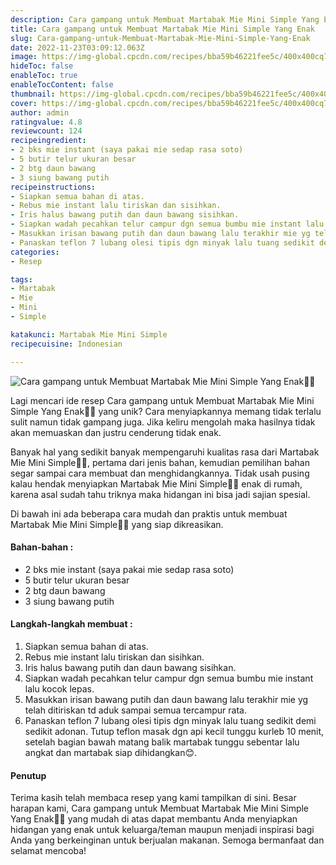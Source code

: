 ```yaml
---
description: Cara gampang untuk Membuat Martabak Mie Mini Simple Yang Enak"
title: Cara gampang untuk Membuat Martabak Mie Mini Simple Yang Enak
slug: Cara-gampang-untuk-Membuat-Martabak-Mie-Mini-Simple-Yang-Enak
date: 2022-11-23T03:09:12.063Z
image: https://img-global.cpcdn.com/recipes/bba59b46221fee5c/400x400cq70/photo.jpg
hideToc: false
enableToc: true
enableTocContent: false
thumbnail: https://img-global.cpcdn.com/recipes/bba59b46221fee5c/400x400cq70/photo.jpg
cover: https://img-global.cpcdn.com/recipes/bba59b46221fee5c/400x400cq70/photo.jpg
author: admin
ratingvalue: 4.8
reviewcount: 124
recipeingredient:
- 2 bks mie instant (saya pakai mie sedap rasa soto)
- 5 butir telur ukuran besar
- 2 btg daun bawang
- 3 siung bawang putih
recipeinstructions:
- Siapkan semua bahan di atas.
- Rebus mie instant lalu tiriskan dan sisihkan.
- Iris halus bawang putih dan daun bawang sisihkan.
- Siapkan wadah pecahkan telur campur dgn semua bumbu mie instant lalu kocok lepas.
- Masukkan irisan bawang putih dan daun bawang lalu terakhir mie yg telah ditiriskan td aduk sampai semua tercampur rata.
- Panaskan teflon 7 lubang olesi tipis dgn minyak lalu tuang sedikit demi sedikit adonan. Tutup teflon masak dgn api kecil tunggu kurleb 10 menit, setelah bagian bawah matang balik martabak tunggu sebentar lalu angkat dan martabak siap dihidangkan😊.
categories:
- Resep

tags:
- Martabak
- Mie
- Mini
- Simple

katakunci: Martabak Mie Mini Simple
recipecuisine: Indonesian

---
```


![Cara gampang untuk Membuat Martabak Mie Mini Simple Yang Enak👩‍🍳](https://img-global.cpcdn.com/recipes/bba59b46221fee5c/400x400cq70/photo.jpg)

Lagi mencari ide resep Cara gampang untuk Membuat Martabak Mie Mini Simple Yang Enak👩‍🍳 yang unik? Cara menyiapkannya memang tidak terlalu sulit namun tidak gampang juga. Jika keliru mengolah maka hasilnya tidak akan memuaskan dan justru cenderung tidak enak.

Banyak hal yang sedikit banyak mempengaruhi kualitas rasa dari Martabak Mie Mini Simple👩‍🍳, pertama dari jenis bahan, kemudian pemilihan bahan segar sampai cara membuat dan menghidangkannya. Tidak usah pusing kalau hendak menyiapkan Martabak Mie Mini Simple👩‍🍳 enak di rumah, karena asal sudah tahu triknya maka hidangan ini bisa jadi sajian spesial.

Di bawah ini ada beberapa cara mudah dan praktis untuk membuat Martabak Mie Mini Simple👩‍🍳 yang siap dikreasikan.

<!--inarticleads1-->

#### Bahan-bahan :

- 2 bks mie instant (saya pakai mie sedap rasa soto)
- 5 butir telur ukuran besar
- 2 btg daun bawang
- 3 siung bawang putih

<!--inarticleads2-->

#### Langkah-langkah membuat :

1. Siapkan semua bahan di atas.
1. Rebus mie instant lalu tiriskan dan sisihkan.
1. Iris halus bawang putih dan daun bawang sisihkan.
1. Siapkan wadah pecahkan telur campur dgn semua bumbu mie instant lalu kocok lepas.
1. Masukkan irisan bawang putih dan daun bawang lalu terakhir mie yg telah ditiriskan td aduk sampai semua tercampur rata.
1. Panaskan teflon 7 lubang olesi tipis dgn minyak lalu tuang sedikit demi sedikit adonan. Tutup teflon masak dgn api kecil tunggu kurleb 10 menit, setelah bagian bawah matang balik martabak tunggu sebentar lalu angkat dan martabak siap dihidangkan😊.

#### Penutup

Terima kasih telah membaca resep yang kami tampilkan di sini. Besar harapan kami, Cara gampang untuk Membuat Martabak Mie Mini Simple Yang Enak👩‍🍳 yang mudah di atas dapat membantu Anda menyiapkan hidangan yang enak untuk keluarga/teman maupun menjadi inspirasi bagi Anda yang berkeinginan untuk berjualan makanan. Semoga bermanfaat dan selamat mencoba!